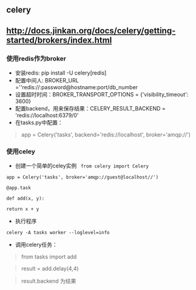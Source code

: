 ## celery
## http://docs.jinkan.org/docs/celery/getting-started/brokers/index.html
### 使用redis作为broker

* 安装redis: pip install -U celery[redis]
* 配置中间人: BROKER_URL =''redis://:password@hostname:port/db_number
* 设置超时时间：BROKER_TRANSPORT_OPTIONS = {'visibility_timeout': 3600}
* 配置backend，用来保存结果：CELERY_RESULT_BACKEND = 'redis://localhost:6379/0'
* 在tasks.py中配置：

> app = Celery('tasks', backend='redis://localhost', broker='amqp://')

### 使用celey
* 创建一个简单的celey实例
` from celery import Celery`

`app = Celery('tasks', broker='amqp://guest@localhost//')`

`@app.task`

`def add(x, y):`
	
`return x + y`

* 执行程序

`celery -A tasks worker --loglevel=info`


* 调用celery任务：

> from tasks import add

> result = add.delay(4,4)

> result.backend 为结果